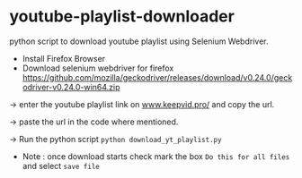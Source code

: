 # youtube-playlist-downloader
 python script to download youtube playlist using Selenium Webdriver.

* Install Firefox Browser
* Download selenium webdriver for firefox https://github.com/mozilla/geckodriver/releases/download/v0.24.0/geckodriver-v0.24.0-win64.zip

-> enter the youtube playlist link on www.keepvid.pro/ and copy the url.

-> paste the url in the code where mentioned.

-> Run the python script `python download_yt_playlist.py`

* Note : once download starts check mark the box `Do this for all files` and select `save file`
